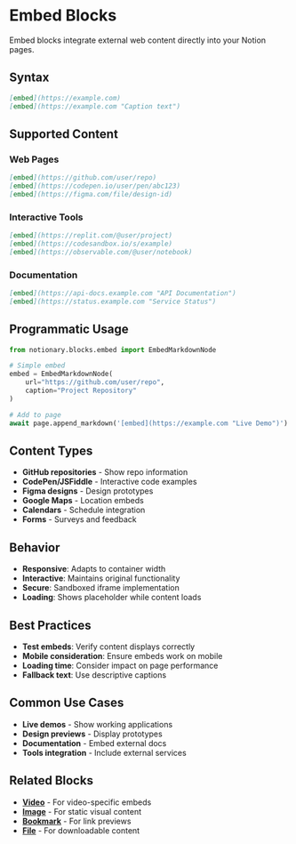 # Embed Blocks

Embed blocks integrate external web content directly into your Notion pages.

## Syntax

```markdown
[embed](https://example.com)
[embed](https://example.com "Caption text")
```

## Supported Content

### Web Pages

```markdown
[embed](https://github.com/user/repo)
[embed](https://codepen.io/user/pen/abc123)
[embed](https://figma.com/file/design-id)
```

### Interactive Tools

```markdown
[embed](https://replit.com/@user/project)
[embed](https://codesandbox.io/s/example)
[embed](https://observable.com/@user/notebook)
```

### Documentation

```markdown
[embed](https://api-docs.example.com "API Documentation")
[embed](https://status.example.com "Service Status")
```

## Programmatic Usage

```python
from notionary.blocks.embed import EmbedMarkdownNode

# Simple embed
embed = EmbedMarkdownNode(
    url="https://github.com/user/repo",
    caption="Project Repository"
)

# Add to page
await page.append_markdown('[embed](https://example.com "Live Demo")')
```

## Content Types

- **GitHub repositories** - Show repo information
- **CodePen/JSFiddle** - Interactive code examples
- **Figma designs** - Design prototypes
- **Google Maps** - Location embeds
- **Calendars** - Schedule integration
- **Forms** - Surveys and feedback

## Behavior

- **Responsive**: Adapts to container width
- **Interactive**: Maintains original functionality
- **Secure**: Sandboxed iframe implementation
- **Loading**: Shows placeholder while content loads

## Best Practices

- **Test embeds**: Verify content displays correctly
- **Mobile consideration**: Ensure embeds work on mobile
- **Loading time**: Consider impact on page performance
- **Fallback text**: Use descriptive captions

## Common Use Cases

- **Live demos** - Show working applications
- **Design previews** - Display prototypes
- **Documentation** - Embed external docs
- **Tools integration** - Include external services

## Related Blocks

- **[Video](video.md)** - For video-specific embeds
- **[Image](image.md)** - For static visual content
- **[Bookmark](bookmark.md)** - For link previews
- **[File](file.md)** - For downloadable content
